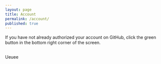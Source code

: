 ```yaml
---
layout: page
title: Account
permalink: /account/
published: true
---
```


If you have not already authorized your account on GitHub, click the green button in the bottom right corner of the screen.
##

Ueuee